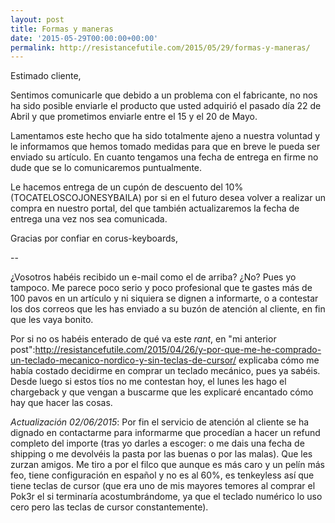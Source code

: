 ```yaml
---
layout: post
title: Formas y maneras
date: '2015-05-29T00:00:00+00:00'
permalink: http://resistancefutile.com/2015/05/29/formas-y-maneras/
---
```

Estimado cliente,

Sentimos comunicarle que debido a un problema con el fabricante, no nos ha sido posible enviarle el producto que usted adquirió el pasado día 22 de Abril y que prometimos enviarle entre el 15 y el 20 de Mayo. 

Lamentamos este hecho que ha sido totalmente ajeno a nuestra voluntad y le informamos que hemos tomado medidas para que en breve le pueda ser enviado su artículo. En cuanto tengamos una fecha de entrega en firme no dude que se lo comunicaremos puntualmente. 

Le hacemos entrega de un cupón de descuento del 10% (TOCATELOSCOJONESYBAILA) por si en el futuro desea volver a realizar un compra en nuestro portal, del que también actualizaremos la fecha de entrega una vez nos sea comunicada.

Gracias por confiar en corus-keyboards, 

--

¿Vosotros habéis recibido un e-mail como el de arriba? ¿No? Pues yo tampoco. Me parece poco serio y poco profesional que te gastes más de 100 pavos en un artículo y ni siquiera se dignen a informarte, o a contestar los dos correos que les has enviado a su buzón de atención al cliente, en fin que les vaya bonito.

Por si no os habéis enterado de qué va este _rant_, en "mi anterior post":http://resistancefutile.com/2015/04/26/y-por-que-me-he-comprado-un-teclado-mecanico-nordico-y-sin-teclas-de-cursor/ explicaba cómo me había costado decidirme en comprar un teclado mecánico, pues ya sabéis. Desde luego si estos tíos no me contestan hoy, el lunes les hago el chargeback y que vengan a buscarme que les explicaré encantado cómo hay que hacer las cosas.

*Actualización 02/06/2015*: Por fin el servicio de atención al cliente se ha dignado en contactarme para informarme que procedían a hacer un refund completo del importe (tras yo darles a escoger: o me dais una fecha de shipping o me devolvéis la pasta por las buenas o por las malas). Que les zurzan amigos. Me tiro a por el filco que aunque es más caro y un pelín más feo, tiene configuración en español y no es al 60%, es tenkeyless así que tiene teclas de cursor (que era uno de mis mayores temores al comprar el Pok3r el si terminaría acostumbrándome, ya que el teclado numérico lo uso cero pero las teclas de cursor constantemente).
